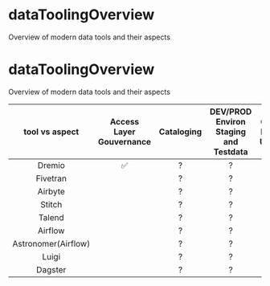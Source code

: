 # dataToolingOverview
Overview of modern data tools and their aspects


# dataToolingOverview
Overview of modern data tools and their aspects


| tool  vs aspect  | Access<br/>Layer<br/>Gouvernance | Cataloging | DEV/PROD<br/>Environ<br/>Staging<br/>and<br/>Testdata | GIT like UEx       | Ingest             | Lineage | ML Support | NO CODE/GUI SUPPORT | Observability | Orchstration | Storage | Testing Support | Transform |
|:----------------:|:--------------------------------:|:----------:|:-----------------------------------------------------:|:------------------:|:------------------:|:-------:|:----------:|:-------------------:|:-------------:|:------------:|:-------:|:---------------:|:----------|
|Dremio             |             :white_check_mark:   |    ?       |     ?                                                 | :white_check_mark: |                   |         |            | :white_check_mark:  |               |              |         |                 |           |
|Fivetran           |                                  |    ?       |     ?                                                 |                    | :white_check_mark:|         |            |                     |               |              |         |                 |           |
|Airbyte            |                                  |    ?       |     ?                                                 |                    | :white_check_mark:|         |            |                     |               |              |         |                 |           |
|Stitch             |                                  |    ?       |     ?                                                 |                    | :white_check_mark:|         |            |                     |               |              |         |                 |           |
|Talend             |                                  |    ?       |     ?                                                 |                    |                   |         |            |                     |               |              |         |                 |           |
|Airflow            |                                  |    ?       |     ?                                                 |                    |                   |         |            |                     |               |              |         |                 |           |
|Astronomer(Airflow)|                                  |    ?       |     ?                                                 |                    |                   |         |            |                     |               |              |         |                 |           |
|Luigi              |                                  |    ?       |     ?                                                 |                    |                   |         |            |                     |               |              |         |                 |           |
|Dagster            |                                  |    ?       |     ?                                                 |                    |                   |         |            |                     |               |              |         |                 |           |